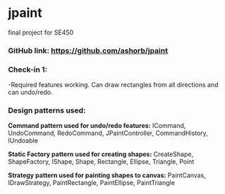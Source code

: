 # jpaint
 final project for SE450

### **GitHub link:** https://github.com/ashorb/jpaint

### **Check-in 1:**

-Required features working. Can draw rectangles from all directions and can undo/redo.


### **Design patterns used:**

**Command pattern used for undo/redo features:** 
ICommand, UndoCommand, RedoCommand, JPaintController, CommandHistory, IUndoable

**Static Factory pattern used for creating shapes:**
CreateShape, ShapeFactory, IShape, Shape, Rectangle, Ellipse, Triangle, Point

**Strategy pattern used for painting shapes to canvas:**
PaintCanvas, IDrawStrategy, PaintRectangle, PaintEllipse, PaintTriangle
